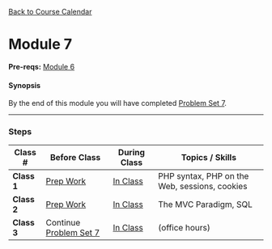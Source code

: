 [Back to Course Calendar](../../..)
# Module 7

**Pre-reqs:** [Module 6](../module6)

#### Synopsis 

By the end of this module you will have completed [Problem Set 7](./materials/problem-set).

*** 

### Steps

Class # | Before Class | During Class | Topics / Skills
--------|--------------|--------------|----------------
**Class 1** | [Prep Work](./materials/class1-prep) | [In Class](./materials/class1) | PHP syntax, PHP on the Web, sessions, cookies
**Class 2** | [Prep Work](./materials/class2-prep) | [In Class](./materials/class2) | The MVC Paradigm, SQL
**Class 3** | Continue [Problem Set 7](./materials/problem-set) | [In Class](./materials/class3) | (office hours)
